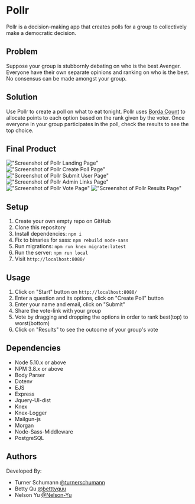 # Pollr

Pollr is a decision-making app that creates polls for a group to collectively make a democratic decision.

## Problem

Suppose your group is stubbornly debating on who is the best Avenger. Everyone have their own separate opinions and ranking on who is the best. No consensus can be made amongst your group.

## Solution

Use Pollr to create a poll on what to eat tonight. Pollr uses [Borda Count](https://en.wikipedia.org/wiki/Borda_count) to allocate points to each option based on the rank given by the voter. Once everyone in your group participates in the poll, check the results to see the top choice.

## Final Product
!["Screenshot of Pollr Landing Page"](https://github.com/turnerschumann/decision-maker/blob/master/docs/Landing.png)
!["Screenshot of Pollr Create Poll Page"](https://github.com/turnerschumann/decision-maker/blob/master/docs/Create-Poll.png)
!["Screenshot of Pollr Submit User Page"](https://github.com/turnerschumann/decision-maker/blob/master/docs/Admin-User.png)
!["Screenshot of Pollr Admin Links Page"](https://github.com/turnerschumann/decision-maker/blob/master/docs/Admin-Links.png)
!["Screenshot of Pollr Vote Page"](https://github.com/turnerschumann/decision-maker/blob/master/docs/Results.png)
!["Screenshot of Pollr Results Page"](https://github.com/turnerschumann/decision-maker/blob/master/docs/Voting-Page.png)

## Setup
1. Create your own empty repo on GitHub
2. Clone this repository
3. Install dependencies: `npm i`
4. Fix to binaries for sass: `npm rebuild node-sass`
5. Run migrations: `npm run knex migrate:latest`
6. Run the server: `npm run local`
7. Visit `http://localhost:8080/`

## Usage
1. Click on "Start" button on `http://localhost:8080/`
2. Enter a question and its options, click on "Create Poll" button 
3. Enter your name and email, click on "Submit"
4. Share the vote-link with your group
5. Vote by dragging and dropping the options in order to rank best(top) to worst(bottom)
6. Click on "Results" to see the outcome of your group's vote

## Dependencies
- Node 5.10.x or above
- NPM 3.8.x or above
- Body Parser
- Dotenv
- EJS
- Express
- Jquery-UI-dist
- Knex
- Knex-Logger
- Mailgun-js
- Morgan
- Node-Sass-Middleware
- PostgreSQL

## Authors

Developed By:
- Turner Schumann [@turnerschumann](https://github.com/turnerschumann)
- Betty Qu [@betttyquu](https://github.com/betttyquu)
- Nelson Yu [@Nelson-Yu](https://github.com/Nelson-Yu)
